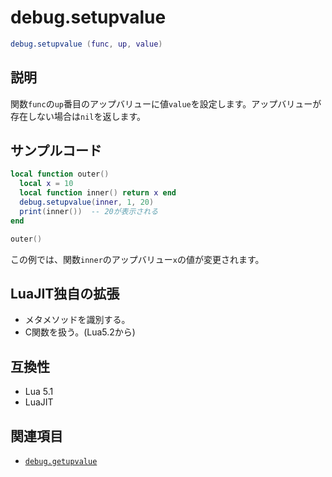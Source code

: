 # debug.setupvalue

```lua
debug.setupvalue (func, up, value)
```

## 説明

関数`func`の`up`番目のアップバリューに値`value`を設定します。アップバリューが存在しない場合は`nil`を返します。

## サンプルコード

```lua
local function outer()
  local x = 10
  local function inner() return x end
  debug.setupvalue(inner, 1, 20)
  print(inner())  -- 20が表示される
end

outer()
```

この例では、関数`inner`のアップバリュー`x`の値が変更されます。

## LuaJIT独自の拡張

- メタメソッドを識別する。
- C関数を扱う。(Lua5.2から)

## 互換性

- Lua 5.1
- LuaJIT

## 関連項目

- [`debug.getupvalue`](getupvalue.md)